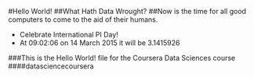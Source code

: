 #Hello World!
##What Hath Data Wrought?
##Now is the time for all good computers to come to the aid of their humans.

* Celebrate International PI Day!
* At 09:02:06 on 14 March 2015 it will be 3.1415926

###This is the Hello World! file for the Coursera Data Sciences course
####datasciencecoursera